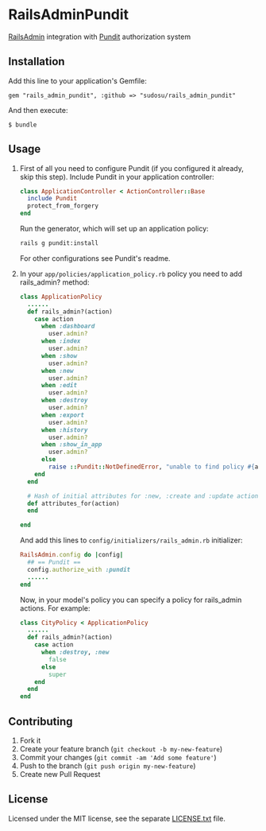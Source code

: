 # RailsAdminPundit

[RailsAdmin](https://github.com/sferik/rails_admin) integration with [Pundit](https://github.com/elabs/pundit) authorization system

## Installation

Add this line to your application's Gemfile:

    gem "rails_admin_pundit", :github => "sudosu/rails_admin_pundit"

And then execute:

    $ bundle

## Usage

1. First of all you need to configure Pundit (if you configured it already, skip this step).
    Include Pundit in your application controller:
    
    ``` ruby
    class ApplicationController < ActionController::Base
      include Pundit
      protect_from_forgery
    end
    ```

    Run the generator, which will set up an application policy:
    
    ``` sh
    rails g pundit:install
    ```
    
    For other configurations see Pundit's readme.

2. In your `app/policies/application_policy.rb` policy you need to add rails_admin? method:

    ``` ruby
    class ApplicationPolicy
      ......
      def rails_admin?(action)
        case action
          when :dashboard
            user.admin?
          when :index
            user.admin?
          when :show
            user.admin?
          when :new
            user.admin?
          when :edit
            user.admin?
          when :destroy
            user.admin?
          when :export
            user.admin?
          when :history
            user.admin?
          when :show_in_app
            user.admin?
          else
            raise ::Pundit::NotDefinedError, "unable to find policy #{action} for #{record}."
        end
      end
    
      # Hash of initial attributes for :new, :create and :update actions. This is optional
      def attributes_for(action)
      end
    
    end
    ```
    
    And add this lines to `config/initializers/rails_admin.rb` initializer:
    
    ``` ruby
    RailsAdmin.config do |config|
      ## == Pundit ==
      config.authorize_with :pundit
      ......
    end
    ```
    
    Now, in your model's policy you can specify a policy for rails_admin actions. For example:
    
    ``` ruby
    class CityPolicy < ApplicationPolicy
      ......
      def rails_admin?(action)
        case action
          when :destroy, :new
            false
          else
            super
        end
      end
    end
    ```
  
## Contributing

1. Fork it
2. Create your feature branch (`git checkout -b my-new-feature`)
3. Commit your changes (`git commit -am 'Add some feature'`)
4. Push to the branch (`git push origin my-new-feature`)
5. Create new Pull Request

## License

Licensed under the MIT license, see the separate [LICENSE.txt](https://raw.githubusercontent.com/sudosu/rails_admin_pundit/master/LICENSE.txt) file.
